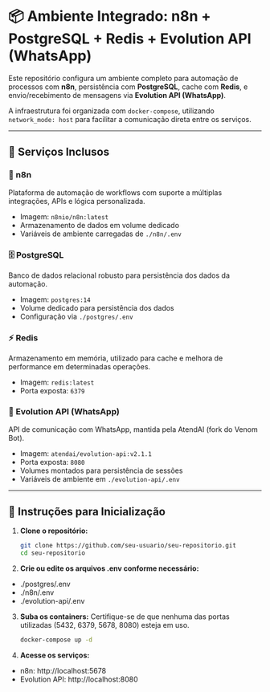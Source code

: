# 📦 Ambiente Integrado: n8n + PostgreSQL + Redis + Evolution API (WhatsApp)

Este repositório configura um ambiente completo para automação de processos com **n8n**, persistência com **PostgreSQL**, cache com **Redis**, e envio/recebimento de mensagens via **Evolution API (WhatsApp)**.

A infraestrutura foi organizada com `docker-compose`, utilizando `network_mode: host` para facilitar a comunicação direta entre os serviços.

---

## 🧱 Serviços Inclusos

### 🔄 n8n
Plataforma de automação de workflows com suporte a múltiplas integrações, APIs e lógica personalizada.

- Imagem: `n8nio/n8n:latest`
- Armazenamento de dados em volume dedicado
- Variáveis de ambiente carregadas de `./n8n/.env`

### 🗄️ PostgreSQL
Banco de dados relacional robusto para persistência dos dados da automação.

- Imagem: `postgres:14`
- Volume dedicado para persistência dos dados
- Configuração via `./postgres/.env`

### ⚡ Redis
Armazenamento em memória, utilizado para cache e melhora de performance em determinadas operações.

- Imagem: `redis:latest`
- Porta exposta: `6379`

### 📲 Evolution API (WhatsApp)
API de comunicação com WhatsApp, mantida pela AtendAI (fork do Venom Bot).

- Imagem: `atendai/evolution-api:v2.1.1`
- Porta exposta: `8080`
- Volumes montados para persistência de sessões
- Variáveis de ambiente em `./evolution-api/.env`

---

## 🚀 Instruções para Inicialização

1. **Clone o repositório:**

   ```bash
   git clone https://github.com/seu-usuario/seu-repositorio.git
   cd seu-repositorio

2. **Crie ou edite os arquivos .env conforme necessário:**
- ./postgres/.env
- ./n8n/.env
- ./evolution-api/.env
  
3. **Suba os containers:**
Certifique-se de que nenhuma das portas utilizadas (5432, 6379, 5678, 8080) esteja em uso.

   ```bash
   docker-compose up -d

4. **Acesse os serviços:**
- n8n: http://localhost:5678
- Evolution API: http://localhost:8080
